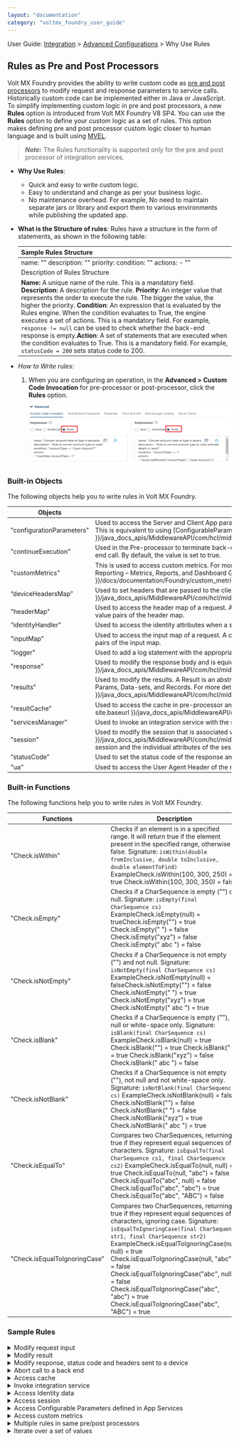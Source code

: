 ```yaml
---
layout: "documentation"
category: "voltmx_foundry_user_guide"
---
```

                               

User Guide: [Integration](Services.html#integration) \> [Advanced Configurations](Advanced_Configurations.html) > Why Use Rules

Rules as Pre and Post Processors
--------------------------------

Volt MX  Foundry provides the ability to write custom code as [pre and post processors](Java_Preprocessor_Postprocessor_.html) to modify request and response parameters to service calls. Historically custom code can be implemented either in Java or JavaScript. To simplify implementing custom logic in pre and post processors, a new **Rules** option is introduced from Volt MX Foundry V8 SP4. You can use the **Rules** option to define your custom logic as a set of rules. This option makes defining pre and post processor custom logic closer to human language and is built using [MVEL](http://mvel.documentnode.com/ "MVEL is an expression language based on Java-syntax, with some marked differences specific to MVEL.  Unlike Java however, MVEL is dynamically typed (with optional typing), meaning type qualification is not required in the source. ").

> **_Note:_** The Rules functionality is supported only for the pre and post processor of integration services.

*   **Why Use Rules**:
    *   Quick and easy to write custom logic.
    *   Easy to understand and change as per your business logic.
    *   No maintenance overhead. For example, No need to maintain separate jars or library and export them to various environments while publishing the updated app.
*   **What is the Structure of rules**: Rules have a structure in the form of statements, as shown in the following table:
    
    | Sample Rules Structure |
    | --- |
    | name: "<Name of the rule>" description: "<Description of the rule>" priority: <Priority of the rule> condition: "<Condition to evaluate>" actions: - "<Set of actions to execute>" |
    | Description of Rules Structure |
    | **Name:** A unique name of the rule. This is a mandatory field. **Description:** A description for the rule. **Priority**: An integer value that represents the order to execute the rule. The bigger the value, the higher the priority. **Condition**: An expression that is evaluated by the Rules engine. When the condition evaluates to True, the engine executes a set of actions. This is a mandatory field. For example, `response != null` can be used to check whether the back-end response is empty.**Action**: A set of statements that are executed when the condition evaluates to True. This is a mandatory field. For example, `statusCode = 200` sets status code to 200. |
    
*   _How to Write rules:_
    1.  When you are configuring an operation, in the **Advanced > Custom Code Invocation** for pre-processor or post-processor, click the **Rules** option.
        
        ![](Resources/Images/Rules_571x169.png)
        

### Built-in Objects

The following objects help you to write rules in Volt MX Foundry.

  
| Objects | Description |
| --- | --- |
| "configurationParameters" | Used to access the Server and Client App parameters that are set by the developer in the App Services console. This is equivalent to using [ConfigurableParameters]({{ site.baseurl }}/java_docs_apis/MiddlewareAPI/com/hcl/middleware/api/ConfigurableParametersHelper.html) in Java. |
| "continueExecution" | Used in the Pre-processor to terminate back-end calls. Set the value to false if you want to terminate the back-end call. By default, the value is set to true. |
| "customMetrics" | This is used to access custom metrics. For more details to create custom reports and Metrics, refer [Custom Reporting – Metrics, Reports, and Dashboard Guide]({{ site.baseurl }}/docs/documentation/Foundry/custom_metrics_and_reports/Content/Custom_Metrics_and_Reports_Guide.html) |
| “deviceHeadersMap” | Used to set headers that are passed to the client and is equivalent to using [setDeviceHeaders]({{ site.baseurl }}/java_docs_apis/MiddlewareAPI/com/hcl/middleware/controller/DataControllerResponse.html) in Java. |
| "headerMap" | Used to access the header map of a request. A client can directly access the header map or the individual key-value pairs of the header map. |
| “identityHandler" | Used to access the identity attributes when a service is protected by an identity service. |
| "inputMap" | Used to access the input map of a request. A client can directly access the input map or the individual key-value pairs of the input map. |
| "logger" | Used to add a log statement with the appropriate level. |
| "response" | Used to modify the response body and is equivalent to using [setResponse]({{ site.baseurl }}/java_docs_apis/MiddlewareAPI/com/hcl/middleware/controller/DataControllerResponse.html) in Java. |
| "results" | Used to modify the results. A Result is an abstraction of a back-end response. The Result is a collection of Params, Data-sets, and Records. For more details, refer [Result]({{ site.baseurl }}/java_docs_apis/MiddlewareAPI/com/hcl/middleware/dataobject/Result.html). |
| "resultCache" | Used to access the cache in pre-processor and post-processor. This is equivalent to using [ResultCache]({{ site.baseurl }}/java_docs_apis/MiddlewareAPI/com/hcl/middleware/ehcache/ResultCache.html) in Java. |
| "servicesManager" | Used to invoke an integration service with the specified service id, operation id and version. |
| "session" | Used to modify the session that is associated with the request. For more details, refer [Session]({{ site.baseurl }}/java_docs_apis/MiddlewareAPI/com/hcl/middleware/session/Session.html) A client can access values from the session and the individual attributes of the session. |
| “statusCode” | Used to set the status code of the response and is equivalent to using setStatusCode in Java. |
| "ua" | Used to access the User Agent Header of the request. |

### Built-in Functions

The following functions help you to write rules in Volt MX Foundry.

  
| Functions | Description |
| --- | --- |
| "Check.isWithin" | Checks if an element is in a specified range. It will return true if the element present in the specified range, otherwise false. Signature: `isWithin(double fromInclusive, double toInclusive, double elementToFind)` ExampleCheck.isWithin(100, 300, 250) = true Check.isWithin(100, 300, 350) = false |
| "Check.isEmpty" | Checks if a CharSequence is empty ("") or null. Signature: `isEmpty(final CharSequence cs)` ExampleCheck.isEmpty(null) = trueCheck.isEmpty("") = true Check.isEmpty(" ") = false Check.isEmpty("xyz") = false Check.isEmpty(" abc ") = false |
| "Check.isNotEmpty" | Checks if a CharSequence is not empty ("") and not null. Signature: `isNotEmpty(final CharSequence cs)` ExampleCheck.isNotEmpty(null) = falseCheck.isNotEmpty("") = false Check.isNotEmpty(" ") = true Check.isNotEmpty("xyz") = true Check.isNotEmpty(" abc ") = true |
| "Check.isBlank" | Checks if a CharSequence is empty (""), null or white-space only. Signature: `isBlank(final CharSequence cs)` ExampleCheck.isBlank(null) = true Check.isBlank("") = true Check.isBlank(" ") = true Check.isBlank("xyz") = false Check.isBlank(" abc ") = false |
| "Check.isNotBlank" | Checks if a CharSequence is not empty (""), not null and not white-space only. Signature: `isNotBlank(final CharSequence cs)` ExampleCheck.isNotBlank(null) = false Check.isNotBlank("") = false Check.isNotBlank(" ") = false Check.isNotBlank("xyz") = true Check.isNotBlank(" abc ") = true |
| "Check.isEqualTo" | Compares two CharSequences, returning true if they represent equal sequences of characters. Signature: `isEqualTo(final CharSequence cs1, final CharSequence cs2)` ExampleCheck.isEqualTo(null, null) = true Check.isEqualTo(null, "abc") = false Check.isEqualTo("abc", null) = false Check.isEqualTo("abc", "abc") = true Check.isEqualTo("abc", "ABC") = false |
| "Check.isEqualToIgnoringCase" | Compares two CharSequences, returning true if they represent equal sequences of characters, ignoring case. Signature: `isEqualToIgnoringCase(final CharSequence str1, final CharSequence str2)` ExampleCheck.isEqualToIgnoringCase(null, null) = true Check.isEqualToIgnoringCase(null, "abc") = false Check.isEqualToIgnoringCase("abc", null) = false Check.isEqualToIgnoringCase("abc", "abc") = true Check.isEqualToIgnoringCase("abc", "ABC") = true |

### Sample Rules

<details close markdown="block"><summary>Modify request input</summary>

<table class="TableStyle-Basic" cellspacing="0" style="mc-table-style: url('Resources/TableStyles/Basic.css');width: 820px;"><colgroup><col class="TableStyle-Basic-Column-Column1" style="width: 113px;"> <col class="TableStyle-Basic-Column-Column1"></colgroup><tbody><tr class="TableStyle-Basic-Body-Body1"><td class="TableStyle-Basic-BodyE-Column1-Body1" style="font-weight: bold;text-align: center;">Use Case</td><td class="TableStyle-Basic-BodyD-Column1-Body1">Changing request input before sending it to the back end. For example, you can map the account type received from the request to an account code.</td></tr><tr class="TableStyle-Basic-Body-Body1"><td class="TableStyle-Basic-BodyB-Column1-Body1" style="font-weight: bold;text-align: center;">Rule</td><td class="TableStyle-Basic-BodyA-Column1-Body1"><input type="button" id="button" class="btn" style="float: right;" value="Copy" onclick="var codeSnippet = this.parentNode.textContent; copyFunction(codeSnippet, this);">name: "Convert account type to account code in pre-processor" description: "Rule to convert account type to account code" condition: "AccountType == \"Loan Account\"" actions: - "inputMap.AccountCode = 1" - "inputMap.Message = \"This is a loan account\"" The given sample rules above checks the account type, if the account type is Loan Account, then the associated account code is set to 1. The <code class="codefirst">inputMap</code> object is used to access the parameters in the request that comes from the device.</td></tr></tbody></table>

</details>

<details close markdown="block"><summary>Modify result</summary>

<table class="TableStyle-Basic" cellspacing="0" style="mc-table-style: url('Resources/TableStyles/Basic.css');width: 820px;"><colgroup><col class="TableStyle-Basic-Column-Column1" style="width: 112px;"> <col class="TableStyle-Basic-Column-Column1"></colgroup><tbody><tr class="TableStyle-Basic-Body-Body1"><td class="TableStyle-Basic-BodyE-Column1-Body1" style="font-weight: bold;text-align: center;">Use Case</td><td class="TableStyle-Basic-BodyD-Column1-Body1">Modifying the result of an operation. For example, you can add the account type in the result depending upon the account code.</td></tr><tr class="TableStyle-Basic-Body-Body1"><td class="TableStyle-Basic-BodyB-Column1-Body1" style="font-weight: bold;text-align: center;">Rule</td><td class="TableStyle-Basic-BodyA-Column1-Body1"><input type="button" id="button" class="btn" style="float: right;" value="Copy" onclick="var codeSnippet = this.parentNode.textContent; copyFunction(codeSnippet, this);">name: "Add parameter in result"description: "Add a parameter in result for a specific account type" condition: "AccountCode == 1" actions: - "results.addParam(\"AccountType\", \"Loan Account\")" The given sample rule checks the account code, if the account code is equal to 1, then the account type parameter is set as Loan Account. The <code class="codefirst">results</code> object is used to modify the result of an operation.</td></tr></tbody></table>

</details>

<details close markdown="block"><summary>Modify response, status code and headers sent to a device</summary>

<table class="TableStyle-Basic" cellspacing="0" style="mc-table-style: url('Resources/TableStyles/Basic.css');width: 820px;"><colgroup><col class="TableStyle-Basic-Column-Column1" style="width: 111px;"> <col class="TableStyle-Basic-Column-Column1"></colgroup><tbody><tr class="TableStyle-Basic-Body-Body1"><td class="TableStyle-Basic-BodyE-Column1-Body1" style="font-weight: bold;text-align: center;">Use Case</td><td class="TableStyle-Basic-BodyD-Column1-Body1">Changing the response body, status code, and headers that are sent to the device. For example, you can categorize the customer based on the quarterly average balance and send specific headers to the device to render appropriate UX of client application.</td></tr><tr class="TableStyle-Basic-Body-Body1"><td class="TableStyle-Basic-BodyB-Column1-Body1" style="font-weight: bold;text-align: center;">Rule</td><td class="TableStyle-Basic-BodyA-Column1-Body1"><input type="button" id="button" class="btn" style="float: right;" value="Copy" onclick="var codeSnippet = this.parentNode.textContent; copyFunction(codeSnippet, this);">name: "Modify response in rules."description: "Set response message, status code and headers sent to device." condition: "quarterlyAvgBalance &gt;= 100000" actions: - <span>"response = \"{\\\"category\\\": \\\"Preferred customer\\\"}\"" - "statusCode = 200"</span> - "deviceHeadersMap.put(\"X-VoltMX-Preferred-Customer\", \"true\")" The given sample rule checks the quarterlyAvgBalance parameter. If the parameter is greater than or equal to 100000, then the response body, status code and headers sent to the device are changed. The <code class="codefirst">response</code> object is used to modify the response body. The <code class="codefirst">statusCode</code> object is used to set the status code. The <code class="codefirst">deviceHeadersMap</code> object is used to modify headers that are sent to the device.</td></tr></tbody></table>

</details>

<details close markdown="block"><summary>Abort call to a back end</summary>

<table class="TableStyle-Basic" cellspacing="0" style="mc-table-style: url('Resources/TableStyles/Basic.css');width: 820px;"><colgroup><col class="TableStyle-Basic-Column-Column1" style="width: 111px;"> <col class="TableStyle-Basic-Column-Column1" style="width: 705px;"></colgroup><tbody><tr class="TableStyle-Basic-Body-Body1"><td class="TableStyle-Basic-BodyE-Column1-Body1" style="font-weight: bold;">Use case</td><td class="TableStyle-Basic-BodyD-Column1-Body1">Aborting the call to back end in pre-processor. For example, you can allow requests only from mobile devices.</td></tr><tr class="TableStyle-Basic-Body-Body1"><td class="TableStyle-Basic-BodyB-Column1-Body1" style="font-weight: bold;">Rule</td><td class="TableStyle-Basic-BodyA-Column1-Body1"><input type="button" id="button" class="btn" style="float: right;" value="Copy" onclick="var codeSnippet = this.parentNode.textContent; copyFunction(codeSnippet, this);">name: "Abort call to back end"description: "Check if user agent is not mobile then abort the call to back end"priority: 1condition: "ua != \"mobile\""actions: - "continueExecution = false;" - "results.addErrMsgParam(\"Platform not supported\");" - "results.addHttpStatusCodeParam(404);" - "results.addOpstatusParam(-1);" The given sample rule checks the user agent, if the user agent <code class="codefirst">is not equal to mobile</code>, then the request is canceled by setting the <code class="codefirst">continueExecution</code> action to false. The <code class="codefirst">continueExecution</code> object is used to control the further execution of the request. By default, it is set to <code class="codefirst">true</code>. If it is set to <code class="codefirst">false</code>, then request is not sent to the back end.</td></tr></tbody></table>

</details>

<details close markdown="block"><summary>Access cache</summary>

<table class="TableStyle-Basic" cellspacing="0" style="mc-table-style: url('Resources/TableStyles/Basic.css');width: 820px;"><colgroup><col class="TableStyle-Basic-Column-Column1" style="width: 109px;"> <col class="TableStyle-Basic-Column-Column1"></colgroup><tbody><tr class="TableStyle-Basic-Body-Body1"><td class="TableStyle-Basic-BodyE-Column1-Body1" style="font-weight: bold;">Use case</td><td class="TableStyle-Basic-BodyD-Column1-Body1">Accessing data from the cache. For example, you can populate a country code in the cache if it is not present.</td></tr><tr class="TableStyle-Basic-Body-Body1"><td class="TableStyle-Basic-BodyB-Column1-Body1" style="font-weight: bold;">Rule</td><td class="TableStyle-Basic-BodyA-Column1-Body1"><input type="button" id="button" class="btn" style="float: right;" value="Copy" onclick="var codeSnippet = this.parentNode.textContent; copyFunction(codeSnippet, this);">name: "Access cache in rules"description: "Checks if country code for India is present in cache, if not it will store in the cache"priority: 1condition: "resultCache.retrieveFromCache(\"india\") == null"actions: - "resultCache.insertIntoCache(\"india \", \"+91\")" The given sample rule checks the stored value in the cache. If the cache is empty, then the country code is added to the cache. The <code class="codefirst">resultCache</code> object is used to access the cache.</td></tr></tbody></table>

</details>

<details close markdown="block"><summary>Invoke integration service</summary>

<table class="TableStyle-Basic" cellspacing="0" style="mc-table-style: url('Resources/TableStyles/Basic.css');width: 820px;"><colgroup><col class="TableStyle-Basic-Column-Column1" style="width: 107px;"> <col class="TableStyle-Basic-Column-Column1"></colgroup><tbody><tr class="TableStyle-Basic-Body-Body1"><td class="TableStyle-Basic-BodyE-Column1-Body1" style="font-weight: bold;">Use case</td><td class="TableStyle-Basic-BodyD-Column1-Body1">Invoking an Integration service in pre-processor and post-processor. For example, you can invoke an SMS or email service based on a request parameter.</td></tr><tr class="TableStyle-Basic-Body-Body1"><td class="TableStyle-Basic-BodyB-Column1-Body1" style="font-weight: bold;">Rule</td><td class="TableStyle-Basic-BodyA-Column1-Body1"><input type="button" id="button" class="btn" style="float: right;" value="Copy" onclick="var codeSnippet = this.parentNode.textContent; copyFunction(codeSnippet, this);">--- name: "Invoke send email integration service" description: "Execute integration service to send email if sendEmail is true in input map." priority: 1 condition: "inputMap.get(\"sendEmail\") == \"true\"" actions: - servicesManager.invokeIntegration("RulesIntegrationService", "SendEmail") --- name: "Invoke send SMS integration service" description: "Execute integration service to send SMS if sendSms is true in input map" priority: 1 condition: "inputMap.get(\"sendSms\") == \"true\"" actions: - servicesManager.invokeIntegration("RulesIntegrationService", "SendSms") In the sample, based on the parameters sent from the device, we are invoking services either to send an SMS or email or both. The <code class="codefirst">servicesManager</code> object is used to invoke an integration service from rules pre/post processor.</td></tr></tbody></table>

</details>

<details close markdown="block"><summary>Access Identity data</summary>

<table class="TableStyle-Basic" cellspacing="0" style="mc-table-style: url('Resources/TableStyles/Basic.css');width: 820px;"><colgroup><col class="TableStyle-Basic-Column-Column1" style="width: 107px;"> <col class="TableStyle-Basic-Column-Column1"></colgroup><tbody><tr class="TableStyle-Basic-Body-Body1"><td class="TableStyle-Basic-BodyE-Column1-Body1" style="font-weight: bold;">Use case</td><td class="TableStyle-Basic-BodyD-Column1-Body1">Accessing the Identity data. For example, you can access the Identity data such as the app id and the user profile for the request.</td></tr><tr class="TableStyle-Basic-Body-Body1"><td class="TableStyle-Basic-BodyB-Column1-Body1" style="font-weight: bold;">Rule</td><td class="TableStyle-Basic-BodyA-Column1-Body1"><input type="button" id="button" class="btn" style="float: right;" value="Copy" onclick="var codeSnippet = this.parentNode.textContent; copyFunction(codeSnippet, this);">name: "Access Identity Info"description: "Accesses identity info like first name, last name, email id, and app id in rules" priority: 1 condition: "setIdentityDetails == true" actions: - "results.addParam(\"FirstName\", identityHandler.getUserProfile().getFirstName())"&nbsp;&nbsp;&nbsp;&nbsp;- "results.addParam(\"LastName\", identityHandler.getUserProfile().getLastName())" &nbsp;&nbsp;&nbsp;&nbsp;- "results.addParam(\"Email\", identityHandler.getUserProfile().getEmailId())" &nbsp;&nbsp;&nbsp;&nbsp;- "results.addParam(\"AppId\", identityHandler.getAppId())" The given sample rule accesses the identity information such as first name, last name, email id, and app id and sends it to the device. The <code class="codefirst">identityHandler</code> object is used to access identity information.</td></tr></tbody></table>

</details>

<details close markdown="block"><summary>Access session</summary>

<table class="TableStyle-Basic" cellspacing="0" style="mc-table-style: url('Resources/TableStyles/Basic.css');width: 820px;"><colgroup><col class="TableStyle-Basic-Column-Column1" style="width: 105px;"> <col class="TableStyle-Basic-Column-Column1"></colgroup><tbody><tr class="TableStyle-Basic-Body-Body1"><td class="TableStyle-Basic-BodyE-Column1-Body1" style="font-weight: bold;">Use case</td><td class="TableStyle-Basic-BodyD-Column1-Body1">Accessing data from the session. For example, you can fetch the authorization token from the session and set it in the header of the back-end call.</td></tr><tr class="TableStyle-Basic-Body-Body1"><td class="TableStyle-Basic-BodyB-Column1-Body1" style="font-weight: bold;">Rule</td><td class="TableStyle-Basic-BodyA-Column1-Body1"><input type="button" id="button" class="btn" style="float: right;" value="Copy" onclick="var codeSnippet = this.parentNode.textContent; copyFunction(codeSnippet, this);">name: "Access session data"description: "Check if authorization token is present in session then set the same in header"priority: 1condition: "session.containsKey("\authToken\")"actions: - "headerMap.authToken = authToken" The given sample rule checks for an authorization token. If the authorization token is present in the session, then it is added to the header. The <code class="codefirst">session</code> object is used to access the session data.</td></tr></tbody></table>

</details>

<details close markdown="block"><summary>Access Configurable Parameters defined in App Services</summary>

<table class="TableStyle-Basic" cellspacing="0" style="mc-table-style: url('Resources/TableStyles/Basic.css');width: 820px;"><colgroup><col class="TableStyle-Basic-Column-Column1" style="width: 105px;"> <col class="TableStyle-Basic-Column-Column1"></colgroup><tbody><tr class="TableStyle-Basic-Body-Body1"><td class="TableStyle-Basic-BodyE-Column1-Body1" style="font-weight: bold;">Use case</td><td class="TableStyle-Basic-BodyD-Column1-Body1">Accessing the Configurable Parameters defined in App Services.</td></tr><tr class="TableStyle-Basic-Body-Body1"><td class="TableStyle-Basic-BodyB-Column1-Body1" style="font-weight: bold;">Rule</td><td class="TableStyle-Basic-BodyA-Column1-Body1"><input type="button" id="button" class="btn" style="float: right;" value="Copy" onclick="var codeSnippet = this.parentNode.textContent; copyFunction(codeSnippet, this);">name: "Access configuration properties"description: "Check if encryption enabled in client properties then set encryption key in input map."priority: 1condition: "configurationParameters.getClientAppProperty(\"encrypt\") == \"true\""actions: - "inputMap.encryptionKey = configurationParameters.getServerProperty(\"encryptionKey\")" The given sample rule checks the encrypt property. If the encrypt property is enabled in the client properties, then the code fetches the encryption key from server properties and adds the key to the request. The <code class="codefirst">configurationParameters</code> object is used to access the properties that are defined in App Services.</td></tr></tbody></table>

</details>

<details close markdown="block"><summary>Access custom metrics</summary>

<table class="TableStyle-Basic" cellspacing="0" style="mc-table-style: url('Resources/TableStyles/Basic.css');width: 820px;"><colgroup><col class="TableStyle-Basic-Column-Column1" style="width: 105px;"> <col class="TableStyle-Basic-Column-Column1"></colgroup><tbody><tr class="TableStyle-Basic-Body-Body1"><td class="TableStyle-Basic-BodyE-Column1-Body1" style="font-weight: bold;">Use case</td><td class="TableStyle-Basic-BodyD-Column1-Body1">Accessing custom metrics in pre-processor and post-processor.</td></tr><tr class="TableStyle-Basic-Body-Body1"><td class="TableStyle-Basic-BodyB-Column1-Body1" style="font-weight: bold;">Rule</td><td class="TableStyle-Basic-BodyA-Column1-Body1"><input type="button" id="button" class="btn" style="float: right;" value="Copy" onclick="var codeSnippet = this.parentNode.textContent; copyFunction(codeSnippet, this);">name: "Access configuration properties"description: "Check if encryption enabled in client properties then set encryption key in input map."priority: 1condition: "configurationParameters.getClientAppProperty(\"encrypt\") == \"true\""actions: - "inputMap.encryptionKey = configurationParameters.getServerProperty(\"encryptionKey\")" The given sample rule checks the encrypt property. If the encrypt property is enabled in the client properties, then the code fetches the encryption key from server properties and adds the key to the request. The <code class="codefirst">configurationParameters</code> object is used to access the properties that are defined in App Services.</td></tr></tbody></table>

</details>

<details close markdown="block"><summary>Multiple rules in same pre/post processors</summary>

<table class="TableStyle-Basic" cellspacing="0" style="mc-table-style: url('Resources/TableStyles/Basic.css');width: 820px;"><colgroup><col class="TableStyle-Basic-Column-Column1" style="width: 100px;"> <col class="TableStyle-Basic-Column-Column1"></colgroup><tbody><tr class="TableStyle-Basic-Body-Body1"><td class="TableStyle-Basic-BodyE-Column1-Body1" style="font-weight: bold;">Use case</td><td class="TableStyle-Basic-BodyD-Column1-Body1">Writing multiple rules in the same pre-processor and post-processor. You can write multiple rules in the same pre/post processor by using <code class="codefirst">--- (three hyphens)</code> as the separator. <span class="autonumber"><span><b><i><span style="color: #0a9c4a;" class="mcFormatColor">Note: </span></i></b></span></span>Please do not give separator after last rule.</td></tr><tr class="TableStyle-Basic-Body-Body1"><td class="TableStyle-Basic-BodyB-Column1-Body1" style="font-weight: bold;">Rule</td><td class="TableStyle-Basic-BodyA-Column1-Body1"><input type="button" id="button" class="btn" style="float: right;" value="Copy" onclick="var codeSnippet = this.parentNode.textContent; copyFunction(codeSnippet, this);">--- name: "Convert account code to type for loan account" description: "Rule for loan account to convert account type to code and add message in result" condition: "AccountCode == 1" actions: - "results.addParam(\"AccountType\", \"Loan Account\")" - "results.addParam(\"Message\", \"This is a Loan Account\")" --- name: "Convert account code to type for saving account" description: "Rule for saving account to convert account type to code and add message in result" condition: "AccountCode == 2" actions: - "results.addParam(\"AccountType\", \"Saving Account\")" - "results.addParam(\"Message\", \"This is a Saving Account\")" --- name: "Convert account code to type for current account" description: "Rule for current account to convert account type to code and add message in result" condition: "AccountCode == 3" actions: - "results.addParam(\"AccountType\", \"Current Account\")" - "results.addParam(\"Message\", \"This is a Current Account\")" The given sample rule invokes multiple rules.</td></tr></tbody></table>

</details>

<details close markdown="block"><summary>Iterate over a set of values</summary>

<table class="TableStyle-Basic" cellspacing="0" style="mc-table-style: url('Resources/TableStyles/Basic.css');width: 820px;"><colgroup><col class="TableStyle-Basic-Column-Column1" style="width: 105px;"> <col class="TableStyle-Basic-Column-Column1"></colgroup><tbody><tr class="TableStyle-Basic-Body-Body1"><td class="TableStyle-Basic-BodyE-Column1-Body1" style="font-weight: bold;">Use case</td><td class="TableStyle-Basic-BodyD-Column1-Body1">Iterating over a set of values.</td></tr><tr class="TableStyle-Basic-Body-Body1"><td class="TableStyle-Basic-BodyB-Column1-Body1" style="font-weight: bold;">Rules</td><td class="TableStyle-Basic-BodyA-Column1-Body1"><input type="button" id="button" class="btn" style="float: right;" value="Copy" onclick="var codeSnippet = this.parentNode.textContent; copyFunction(codeSnippet, this);">name: "Iterate over records using for loop in rules."description: "Add 80% of price as discounted price of book." condition: "\"giveDiscount\" == true" actions: - "for (Record record : results.getDatasetById(\"books\").getAllRecords()) { Record bookRecord = record.getRecordById(\"book\"); double price = Double.parseDouble(bookRecord.getParamValueByName(\"price\")); bookRecord.addParam(\"discountedPrice\", price * 0.8); }" The given sample rule iterates a books dataset and adds discounted prices for each book in the dataset.</td></tr></tbody></table>
</details>
